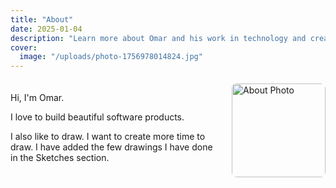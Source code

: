 ```yaml
---
title: "About"
date: 2025-01-04
description: "Learn more about Omar and his work in technology and creativity."
cover:
  image: "/uploads/photo-1756978014824.jpg"
---
```


<div style="overflow: hidden; margin: 20px 0;">
  <img id="about-page-image" src="/uploads/photo-1756978014824.jpg" alt="About Photo" style="float: right; width: 150px; height: 150px; object-fit: cover; border-radius: 8px; margin-left: 20px; margin-bottom: 10px; clear: right;">
  
  <p>Hi, I'm Omar.</p>
  
  <p>I love to build beautiful software products.</p>
  
  <p>I also like to draw. I want to create more time to draw. I have added the few drawings I have done in the Sketches section.</p>
</div>


